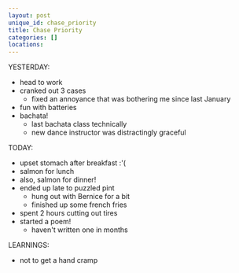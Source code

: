 ```yaml
---
layout: post
unique_id: chase_priority
title: Chase Priority
categories: []
locations: 
---
```


YESTERDAY:
* head to work
* cranked out 3 cases
  * fixed an annoyance that was bothering me since last January
* fun with batteries
* bachata!
  * last bachata class technically
  * new dance instructor was distractingly graceful

TODAY:
* upset stomach after breakfast :'(
* salmon for lunch
* also, salmon for dinner!
* ended up late to puzzled pint
  * hung out with Bernice for a bit
  * finished up some french fries
* spent 2 hours cutting out tires
* started a poem!
  * haven't written one in months

LEARNINGS:
* not to get a hand cramp
